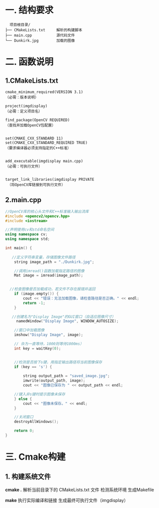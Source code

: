 





# 一. 结构要求
      项目根目录/
    ├── CMakeLists.txt     解析的构建脚本
    ├── main.cpp           源代码文件
    └── Dunkirk.jpg        加载的图像
# 二. 函数说明
## 1.CMakeLists.txt
    cmake_minimum_required(VERSION 3.1)  
    （必需：版本说明）
  
    project(imgdisplay) 
    （必需：定义项目名）
 
    find_package(OpenCV REQUIRED)
    （查找并加载OpenCV包配置）
 

    set(CMAKE_CXX_STANDARD 11)
    set(CMAKE_CXX_STANDARD_REQUIRED TRUE)
    （要求编译器必须支持指定的C++标准）
 

    add_executable(imgdisplay main.cpp)
    （必需：可执行文件）
 

    target_link_libraries(imgdisplay PRIVATE
     （将OpenCV库链接到可执行文件）



## 2.main.cpp
```cpp
//OpenCV库的核心头文件和C++标准输入输出流库
#include <opencv2/opencv.hpp>
#include <iostream>  

//声明使用cv和std命名空间
using namespace cv;
using namespace std;

int main() {
   
   //定义字符串变量，存储图像文件路径
    string image_path = "./Dunkirk.jpg";

    //调用imread()函数加载指定路径的图像
    Mat image = imread(image_path);

  
  //检查图像是否加载成功，若文件不存在报错并返回
    if (image.empty()) {
        cout << "错误：无法加载图像，请检查路径是否正确。" << endl;
        return -1;
    }

   //创建名为"Display Image"的GUI窗口（自适应图像尺寸）
     namedWindow("Display Image", WINDOW_AUTOSIZE);

    //窗口中加载图像
    imshow("Display Image", image);

    //（0为一直等待，1000则等待1000ms）
    int key = waitKey(0);

    
    //检测是否按下s键，用指定输出路径将当前图像保存
    if (key == 's') {  
    
        string output_path = "saved_image.jpg";
        imwrite(output_path, image);
        cout << "图像已保存为 " << output_path << endl;

    //键入非s键时提示图像未保存
    } else {  
        cout << "图像未保存。" << endl;
    }

    //关闭窗口
    destroyAllWindows();

    return 0;
}
```
# 三. Cmake构建
## 1. 构建系统文件
   **cmake .**
   解析当前目录下的 CMakeLists.txt 文件
   检测系统环境
   生成Makefile

   **make**
   执行实际编译和链接
   生成最终可执行文件（imgdisplay）